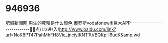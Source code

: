 # 946936
肥城新闻网,男生的死精是什么颜色,俄罗斯vodafonewifi巨大APP----------------------------🤲🤲点/此/进/入/http://www.baidu.com/link?url=NoK8PT47PahMhFH8Vie_jnciyIKNTTtVBQKpill6udK&amp;wd
